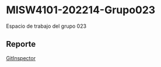 # MISW4101-202214-Grupo023
Espacio de trabajo del grupo 023
 
## Reporte
[GitInspector](https://misw-4101-practicas.github.io/MISW4101-202214-Grupo023/reports)
